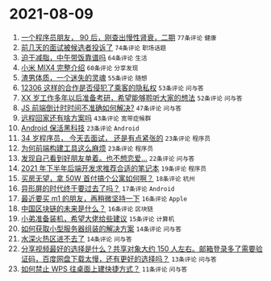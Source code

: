 # 2021-08-09

1. [一个程序员朋友， 90 后，刚查出慢性肾衰，二期](https://www.v2ex.com/t/794579) `77条评论` `健康`
1. [前几天的面试被候选者投诉了](https://www.v2ex.com/t/794596) `74条评论` `职场话题`
1. [迫于减脂，中午带饭靠谱吗](https://www.v2ex.com/t/794568) `64条评论` `生活`
1. [小米 MIX4 完整介绍](https://www.v2ex.com/t/794593) `60条评论` `分享发现`
1. [渣男体质，一个迷失的灵魂](https://www.v2ex.com/t/794588) `55条评论` `随想`
1. [12306 这样的合作是否侵犯了乘客的隐私权](https://www.v2ex.com/t/794542) `53条评论` `问与答`
1. [XX 岁工作多年以后准备考研，希望能够聆听大家的想法](https://www.v2ex.com/t/794509) `52条评论` `问与答`
1. [JS 前端倒计时时间不准确如何解决?](https://www.v2ex.com/t/794514) `47条评论` `问与答`
1. [远程回家还有啥方案吗](https://www.v2ex.com/t/794537) `43条评论` `宽带症候群`
1. [Android 保活黑科技](https://www.v2ex.com/t/794689) `23条评论` `Android`
1. [34 岁程序员， 今天去面试， 还是有点紧张的](https://www.v2ex.com/t/794671) `23条评论` `程序员`
1. [为何前端构建工具这么麻烦](https://www.v2ex.com/t/794664) `23条评论` `程序员`
1. [发现自己看到好朋友单着。也不想恋爱...](https://www.v2ex.com/t/794527) `22条评论` `问与答`
1. [2021 年下半年后端开发求推荐合适的笔记本](https://www.v2ex.com/t/794639) `19条评论` `程序员`
1. [买房无望，拿 50W 首付搞个公寓如何啊？](https://www.v2ex.com/t/794681) `18条评论` `杭州`
1. [异形屏的时代终于要过去了吗？](https://www.v2ex.com/t/794633) `17条评论` `Android`
1. [最近要买 m1 的朋友，再稍微坚持一下](https://www.v2ex.com/t/794699) `16条评论` `Apple`
1. [中国区块链的未来是什么？](https://www.v2ex.com/t/794611) `16条评论` `区块链`
1. [小弟准备装机，希望大佬给些建议](https://www.v2ex.com/t/794558) `15条评论` `计算机`
1. [如何获取小型服务器组装的解决方案](https://www.v2ex.com/t/794654) `14条评论` `问与答`
1. [水深火热区进不去了](https://www.v2ex.com/t/794607) `14条评论` `问与答`
1. [分享视频最好的选择是什么？共享对象大约 150 人左右。邮箱登录多了需要验证码，百度网盘下载太慢，还有更好的选择吗？](https://www.v2ex.com/t/794551) `13条评论` `问与答`
1. [如何禁止 WPS 往桌面上建快捷方式？](https://www.v2ex.com/t/794563) `11条评论` `问与答`
